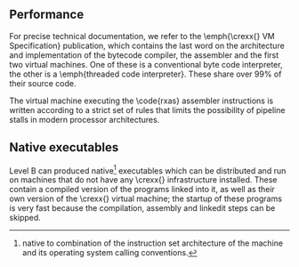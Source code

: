 ## Performance

For precise technical documentation, we refer to the \emph{\crexx{} VM Specification} publication, which contains the last word on the architecture and implementation of the bytecode compiler, the assembler and the first two virtual machines. One of these is a conventional byte code interpreter, the other is a \emph{threaded code interpreter}. These share over 99\% of their source code.

The virtual machine executing the \code{rxas} assembler instructions is written according to a strict set of rules that limits the possibility of pipeline stalls in modern processor architectures.

## Native executables

Level B can produced native[^1] executables which can be distributed
and run on machines that do not have any \crexx{} infrastructure
installed. These contain a compiled version of the programs linked
into it, as well as their own version of the \crexx{} virtual machine;
the startup of these programs is very fast because the compilation,
assembly and linkedit steps can be skipped.

[^1]: native to combination of the instruction set architecture of the machine and
its operating system calling conventions.

